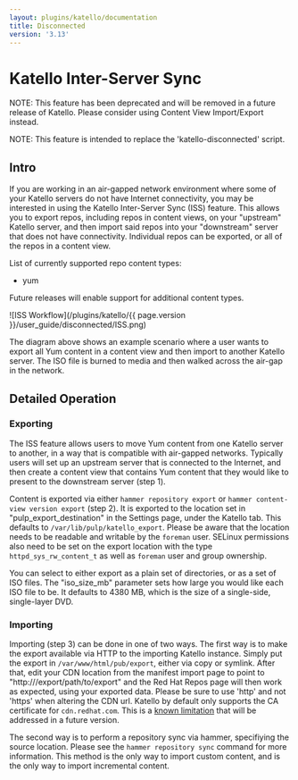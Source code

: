 ```yaml
---
layout: plugins/katello/documentation
title: Disconnected
version: '3.13'
---
```


# Katello Inter-Server Sync

NOTE: This feature has been deprecated and will be removed in a future release
of Katello. Please consider using Content View Import/Export instead.

NOTE: This feature is intended to replace the 'katello-disconnected' script.

## Intro

If you are working in an air-gapped network environment where some of your
Katello servers do not have Internet connectivity, you may be interested in
using the Katello Inter-Server Sync (ISS) feature. This allows you to export
repos, including repos in content views, on your "upstream" Katello server, and
then import said repos into your "downstream" server that does not have
connectivity. Individual repos can be exported, or all of the repos in a
content view.

List of currently supported repo content types:

 * yum

Future releases will enable support for additional content types.

![ISS Workflow](/plugins/katello/{{ page.version }}/user_guide/disconnected/ISS.png)

The diagram above shows an example scenario where a user wants to export all
Yum content in a content view and then import to another Katello server. The
ISO file is burned to media and then walked across the air-gap in the network.

## Detailed Operation

### Exporting

The ISS feature allows users to move Yum content from one Katello server to
another, in a way that is compatible with air-gapped networks. Typically users
will set up an upstream server that is connected to the Internet, and then
create a content view that contains Yum content that they would like to present
to the downstream server (step 1).

Content is exported via either `hammer repository export` or `hammer
content-view version export` (step 2). It is exported to the location set in
"pulp_export_destination" in the Settings page, under the Katello tab. This
defaults to `/var/lib/pulp/katello_export`.  Please be aware that the location
needs to be readable and writable by the `foreman` user. SELinux permissions
also need to be set on the export location with the type
`httpd_sys_rw_content_t` as well as `foreman` user and group ownership.

You can select to either export as a plain set of directories, or as a set of
ISO files. The "iso_size_mb" parameter sets how large you would like each ISO
file to be. It defaults to 4380 MB, which is the size of a single-side,
single-layer DVD.

### Importing

Importing (step 3) can be done in one of two ways. The first way is to make the
export available via HTTP to the importing Katello instance. Simply put the
export in `/var/www/html/pub/export`, either via copy or symlink. After that,
edit your CDN location from the manifest import page to point to
"http://<hostname>/export/path/to/export" and the Red Hat Repos page will then
work as expected, using your exported data. Please be sure to use 'http' and
not 'https' when altering the CDN url. Katello by default only supports the CA
certificate for `cdn.redhat.com`. This is a [known
limitation](http://projects.theforeman.org/issues/16392) that will be addressed
in a future version.

The second way is to perform a repository sync via hammer, specifiying the
source location. Please see the `hammer repository sync` command for more
information. This method is the only way to import custom content, and is the
only way to import incremental content.
